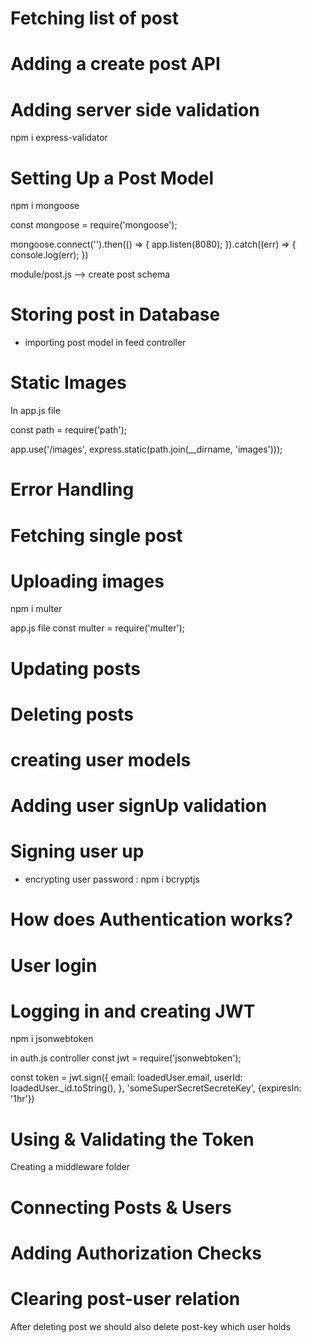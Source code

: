 # Fetching list of post
# Adding a create post API

# Adding server side validation
npm i express-validator

# Setting Up a Post Model
npm i mongoose

const mongoose = require('mongoose');

mongoose.connect('').then(() => {
    app.listen(8080);
}).catch((err) => {
    console.log(err);
})

module/post.js --> create post schema

# Storing post in Database
- importing post model in feed controller

# Static Images
In app.js file

const path = require('path');

app.use('/images', express.static(path.join(__dirname, 'images')));

# Error Handling

# Fetching single post

# Uploading images
npm i multer

app.js file
const multer = require('multer');


# Updating posts

# Deleting posts

# creating user models

# Adding user signUp validation

# Signing user up
- encrypting user password : npm i bcryptjs

# How does Authentication works?

# User login

# Logging in and creating JWT
npm i jsonwebtoken

in auth.js controller
const jwt = require('jsonwebtoken');

const token = jwt.sign({
    email: loadedUser.email,
    userId: loadedUser._id.toString(),
}, 'someSuperSecretSecreteKey', {expiresIn: '1hr'})

# Using & Validating the Token
Creating a middleware folder

# Connecting Posts & Users

# Adding Authorization Checks

# Clearing post-user relation
After deleting post we should also delete post-key which user holds
